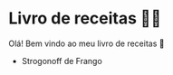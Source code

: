 # Livro de receitas :man_cook:

Olá! Bem vindo ao meu livro de receitas :cookie:

- Strogonoff de Frango
